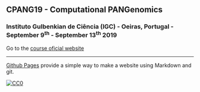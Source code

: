 ## CPANG19 - Computational PANGenomics

###  Instituto Gulbenkian de Ciência (IGC) - Oeiras, Portugal - September 9<sup>th</sup> - September 13<sup>th</sup> 2019
Go to the [course oficial website](http://gtpb.igc.gulbenkian.pt/bicourses/2019/CPANG19/)

---

[Github Pages](https://pages.github.com) provide a simple way to make a website using Markdown and git.


[![CC0](https://i.creativecommons.org/p/zero/1.0/88x31.png)](https://creativecommons.org/publicdomain/zero/1.0/)
